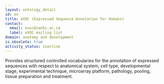 ```yaml
---
layout: ontology_detail
id: ev
title: eVOC (Expressed Sequence Annotation for Humans)
contact:
  email: evoc@sanbi.ac.za
  label: eVOC mailing list
domain: anatomy and development
is_obsolete: true
activity_status: inactive
---
```


Provides structured controlled vocabularies for the annotation of expressed sequences with respect to anatomical system, cell type, developmental stage, experimental technique, microarray platform, pathology, pooling, tissue preparation and treatment.
